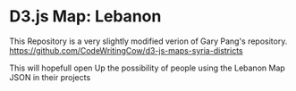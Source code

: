 # D3.js Map: Lebanon

This Repository is a very slightly modified verion of Gary Pang's repository. 
https://github.com/CodeWritingCow/d3-js-maps-syria-districts


This will hopefull open Up the possibility of people using the Lebanon Map JSON in their projects
